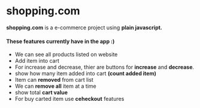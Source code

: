# shopping.com
**shopping.com** is a e-commerce project using **plain javascript.**

#### These features currently have in the app :) ####
* We can see all products listed on website
* Add item into cart
* For  increase and decrease, thier are buttons for **increase** and **decrease**.
* show how many item added into cart **(count added item)** 
* Item can **removed** from cart list
* We can **remove all** item at a time
* show total **cart value**
* For buy carted item use **ceheckout** features



